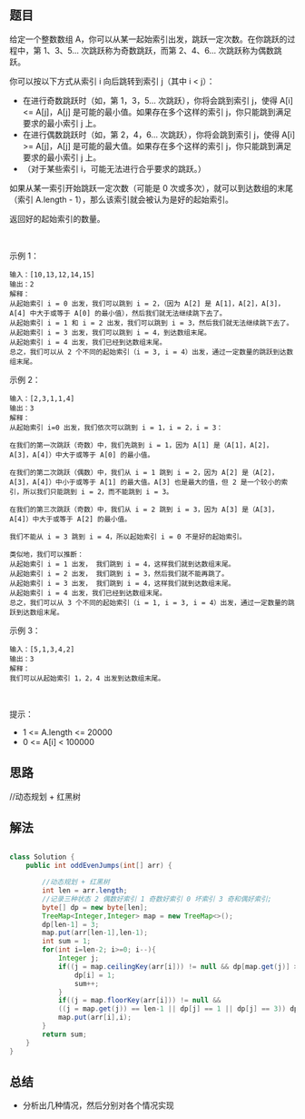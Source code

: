 

## 题目

给定一个整数数组 A，你可以从某一起始索引出发，跳跃一定次数。在你跳跃的过程中，第 1、3、5... 次跳跃称为奇数跳跃，而第 2、4、6... 次跳跃称为偶数跳跃。

你可以按以下方式从索引 i 向后跳转到索引 j（其中 i < j）：

- 在进行奇数跳跃时（如，第 1，3，5... 次跳跃），你将会跳到索引 j，使得 A[i] <= A[j]，A[j] 是可能的最小值。如果存在多个这样的索引 j，你只能跳到满足要求的最小索引 j 上。
- 在进行偶数跳跃时（如，第 2，4，6... 次跳跃），你将会跳到索引 j，使得 A[i] >= A[j]，A[j] 是可能的最大值。如果存在多个这样的索引 j，你只能跳到满足要求的最小索引 j 上。
- （对于某些索引 i，可能无法进行合乎要求的跳跃。）

如果从某一索引开始跳跃一定次数（可能是 0 次或多次），就可以到达数组的末尾（索引 A.length - 1），那么该索引就会被认为是好的起始索引。

返回好的起始索引的数量。

 

示例 1：

    输入：[10,13,12,14,15]
    输出：2
    解释： 
    从起始索引 i = 0 出发，我们可以跳到 i = 2，（因为 A[2] 是 A[1]，A[2]，A[3]，A[4] 中大于或等于 A[0] 的最小值），然后我们就无法继续跳下去了。
    从起始索引 i = 1 和 i = 2 出发，我们可以跳到 i = 3，然后我们就无法继续跳下去了。
    从起始索引 i = 3 出发，我们可以跳到 i = 4，到达数组末尾。
    从起始索引 i = 4 出发，我们已经到达数组末尾。
    总之，我们可以从 2 个不同的起始索引（i = 3, i = 4）出发，通过一定数量的跳跃到达数组末尾。
示例 2：

    输入：[2,3,1,1,4]
    输出：3
    解释：
    从起始索引 i=0 出发，我们依次可以跳到 i = 1，i = 2，i = 3：
    
    在我们的第一次跳跃（奇数）中，我们先跳到 i = 1，因为 A[1] 是（A[1]，A[2]，A[3]，A[4]）中大于或等于 A[0] 的最小值。
    
    在我们的第二次跳跃（偶数）中，我们从 i = 1 跳到 i = 2，因为 A[2] 是（A[2]，A[3]，A[4]）中小于或等于 A[1] 的最大值。A[3] 也是最大的值，但 2 是一个较小的索引，所以我们只能跳到 i = 2，而不能跳到 i = 3。
    
    在我们的第三次跳跃（奇数）中，我们从 i = 2 跳到 i = 3，因为 A[3] 是（A[3]，A[4]）中大于或等于 A[2] 的最小值。
    
    我们不能从 i = 3 跳到 i = 4，所以起始索引 i = 0 不是好的起始索引。
    
    类似地，我们可以推断：
    从起始索引 i = 1 出发， 我们跳到 i = 4，这样我们就到达数组末尾。
    从起始索引 i = 2 出发， 我们跳到 i = 3，然后我们就不能再跳了。
    从起始索引 i = 3 出发， 我们跳到 i = 4，这样我们就到达数组末尾。
    从起始索引 i = 4 出发，我们已经到达数组末尾。
    总之，我们可以从 3 个不同的起始索引（i = 1, i = 3, i = 4）出发，通过一定数量的跳跃到达数组末尾。
示例 3：

    输入：[5,1,3,4,2]
    输出：3
    解释： 
    我们可以从起始索引 1，2，4 出发到达数组末尾。
 

提示：

- 1 <= A.length <= 20000
- 0 <= A[i] < 100000


## 思路

//动态规划 + 红黑树

## 解法
```java

class Solution {
    public int oddEvenJumps(int[] arr) {

        //动态规划 + 红黑树
        int len = arr.length;
        //记录三种状态 2 偶数好索引 1 奇数好索引 0 坏索引 3 奇和偶好索引;
        byte[] dp = new byte[len];
        TreeMap<Integer,Integer> map = new TreeMap<>();
        dp[len-1] = 3;
        map.put(arr[len-1],len-1);
        int sum = 1;
        for(int i=len-2; i>=0; i--){
            Integer j;
            if((j = map.ceilingKey(arr[i])) != null && dp[map.get(j)] >= 2){
                dp[i] = 1;
                sum++;
            }
            if((j = map.floorKey(arr[i])) != null && 
            ((j = map.get(j)) == len-1 || dp[j] == 1 || dp[j] == 3)) dp[i] += 2;
            map.put(arr[i],i);
        }
        return sum;
    }
}
```

## 总结

- 分析出几种情况，然后分别对各个情况实现 
